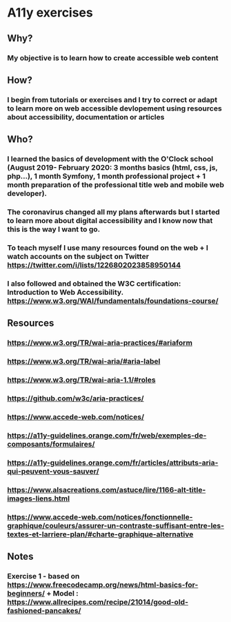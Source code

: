 # A11y exercises

## Why?
### My objective is to learn how to create accessible web content

## How?

### I begin from tutorials or exercises and I try to correct or adapt to learn more on web accessible devlopement using resources about accessibility, documentation or articles 

## Who?
### I learned the basics of development with the O'Clock school (August 2019- February 2020: 3 months basics (html, css, js, php...), 1 month Symfony, 1 month professional project + 1 month preparation of the professional title web and mobile web developer).

### The coronavirus changed all my plans afterwards but I started to learn more about digital accessibility and I know now that this is the way I want to go. 

### To teach myself I use many resources found on the web + I watch accounts on the subject on Twitter https://twitter.com/i/lists/1226802023858950144

### I also followed and obtained the W3C certification: Introduction to Web Accessibility. https://www.w3.org/WAI/fundamentals/foundations-course/



## Resources
### https://www.w3.org/TR/wai-aria-practices/#ariaform
### https://www.w3.org/TR/wai-aria/#aria-label
### https://www.w3.org/TR/wai-aria-1.1/#roles
### https://github.com/w3c/aria-practices/

### https://www.accede-web.com/notices/ 
### https://a11y-guidelines.orange.com/fr/web/exemples-de-composants/formulaires/ 
### https://a11y-guidelines.orange.com/fr/articles/attributs-aria-qui-peuvent-vous-sauver/
### https://www.alsacreations.com/astuce/lire/1166-alt-title-images-liens.html

### https://www.accede-web.com/notices/fonctionnelle-graphique/couleurs/assurer-un-contraste-suffisant-entre-les-textes-et-larriere-plan/#charte-graphique-alternative

## Notes
### Exercise 1 -  based on https://www.freecodecamp.org/news/html-basics-for-beginners/  + Model : https://www.allrecipes.com/recipe/21014/good-old-fashioned-pancakes/
